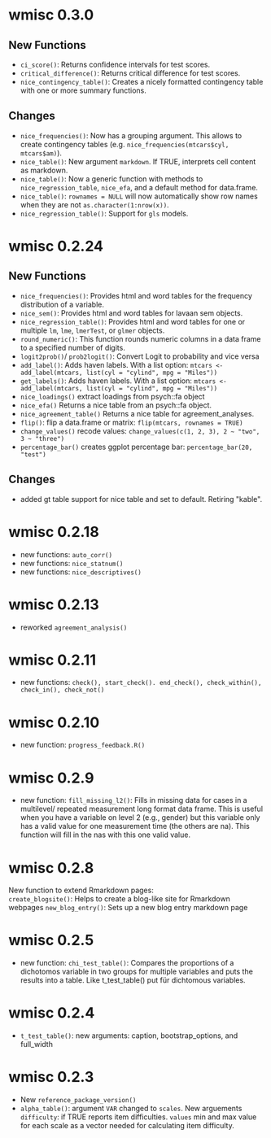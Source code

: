 
# wmisc 0.3.0

## New Functions

- `ci_score()`: Returns confidence intervals for test scores.
- `critical_difference()`: Returns critical difference for test scores.
- `nice_contingency_table()`: Creates a nicely formatted contingency table with one or more summary functions.

## Changes

- `nice_frequencies()`: Now has a grouping argument. This allows to create contingency tables (e.g. `nice_frequencies(mtcars$cyl, mtcars$am)`).
- `nice_table()`: New argument `markdown`. If TRUE, interprets cell content as markdown.
- `nice_table()`: Now a generic function with methods to `nice_regression_table`, `nice_efa`, and a default method for data.frame.
- `nice_table()`: `rownames = NULL` will now automatically show row names when they are not `as.character(1:nrow(x))`.
- `nice_regression_table()`: Support for `gls` models.

# wmisc 0.2.24

## New Functions

- `nice_frequencies()`: Provides html and word tables for the frequency distribution of a variable.
- `nice_sem()`: Provides html and word tables for lavaan sem objects.
- `nice_regression_table()`: Provides html and word tables for one or multiple `lm`, `lme`, `lmerTest`, or `glmer` objects.
- `round_numeric()`: This function rounds numeric columns in a data frame to a specified number of digits.
- `logit2prob()`/ `prob2logit()`: Convert Logit to probability and vice versa
- `add_label()`: Adds haven labels. With a list option: `mtcars <- add_label(mtcars, list(cyl = "cylind", mpg = "Miles"))`
- `get_labels()`: Adds haven labels. With a list option: `mtcars <- add_label(mtcars, list(cyl = "cylind", mpg = "Miles"))`
- `nice_loadings()` extract loadings from psych::fa object
- `nice_efa()` Returns a nice table from an psych::fa object.
- `nice_agreement_table()` Returns a nice table for agreement_analyses.
- `flip()`: flip a data.frame or matrix: `flip(mtcars, rownames = TRUE)`
- `change_values()` recode values: `change_values(c(1, 2, 3), 2 ~ "two", 3 ~ "three")`
- `percentage_bar()` creates ggplot percentage bar: `percentage_bar(20, "test")`

## Changes

- added gt table support for nice table and set to default. Retiring "kable".


# wmisc 0.2.18

- new functions: `auto_corr()`
- new functions: `nice_statnum()`
- new functions: `nice_descriptives()`

# wmisc 0.2.13

- reworked `agreement_analysis()`

# wmisc 0.2.11

- new functions: `check(), start_check(). end_check(), check_within(), check_in(), check_not()`

# wmisc 0.2.10

- new function: `progress_feedback.R()`

# wmisc 0.2.9

- new function: `fill_missing_l2()`: Fills in missing data for cases in a multilevel/ 
repeated measurement long format data frame. This is useful when you have a variable
on level 2 (e.g., gender) but this variable only has a valid value for one measurement time (the others are na). This function will fill in the nas with this one valid value.


# wmisc 0.2.8

New function to extend Rmarkdown pages:  
`create_blogsite()`: Helps to create a blog-like site for Rmarkdown webpages
`new_blog_entry()`: Sets up a new blog entry markdown page

# wmisc 0.2.5

- new function: `chi_test_table()`: Compares the proportions of a dichotomos variable in two groups for multiple variables and puts the results into a table. Like t_test_table() put für dichtomous variables.

# wmisc 0.2.4

- `t_test_table()`: new arguments: caption, bootstrap_options, and full_width

# wmisc 0.2.3

- New `reference_package_version()`
- `alpha_table()`: argument `VAR` changed to `scales`. New arguements `difficulty`: if TRUE reports item difficulties. `values` min and max value for each scale as a vector needed for calculating item difficulty.

